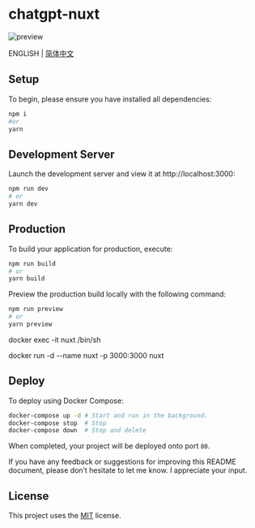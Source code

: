# chatgpt-nuxt

![preview](/assets/preview-v2.png)

ENGLISH | [简体中文](/docs/README-CN.md)

## Setup

To begin, please ensure you have installed all dependencies:

```bash
npm i
#or
yarn
```

## Development Server

Launch the development server and view it at http://localhost:3000:

```bash
npm run dev
# or
yarn dev
```

## Production

To build your application for production, execute:

```bash
npm run build
# or
yarn build
```

Preview the production build locally with the following command:

```bash
npm run preview
# or
yarn preview
```
docker exec -it nuxt /bin/sh

docker run -d --name nuxt -p 3000:3000  nuxt

## Deploy

To deploy using Docker Compose:

```bash
docker-compose up -d # Start and run in the background.
docker-compose stop  # Stop
docker-compose down  # Stop and delete
```

When completed, your project will be deployed onto port `80`.

If you have any feedback or suggestions for improving this README document, please don’t hesitate to let me know. I appreciate your input.

## License

This project uses the [MIT](/LICENSE) license.
